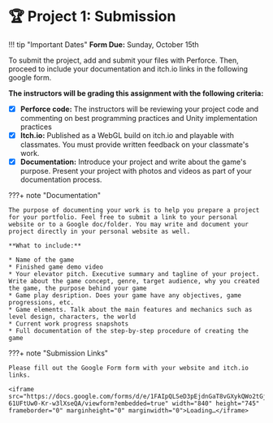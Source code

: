 # 🏆 Project 1: Submission

!!! tip "Important Dates"
    **Form Due:** Sunday, October 15th

To submit the project, add and submit your files with Perforce. Then, proceed to include your documentation and itch.io links in the following google form.

**The instructors will be grading this assignment with the following criteria:**

- [x] **Perforce code:** The instructors will be reviewing your project code and commenting on best programming practices and Unity implementation practices
- [x] **Itch.io:** Published as a WebGL build on itch.io and playable with classmates. You must provide written feedback on your classmate's work.
- [x] **Documentation:** Introduce your project and write about the game's purpose. Present your project with photos and videos as part of your documentation process.

???+ note "Documentation"

    The purpose of documenting your work is to help you prepare a project for your portfolio. Feel free to submit a link to your personal website or to a Google doc/folder. You may write and document your project directly in your personal website as well. 

    **What to include:**

    * Name of the game
    * Finished game demo video
    * Your elevator pitch. Executive summary and tagline of your project. Write about the game concept, genre, target audience, why you created the game, the purpose behind your game
    * Game play desription. Does your game have any objectives, game progressions, etc.
    * Game elements. Talk about the main features and mechanics such as level design, characters, the world
    * Current work progress snapshots
    * Full documentation of the step-by-step procedure of creating the game


???+ note "Submission Links"

    Please fill out the Google Form form with your website and itch.io links.

    <iframe src="https://docs.google.com/forms/d/e/1FAIpQLSeD3pEjdnGaT8vGXykQWo2tGjOQF-61UFtUw0-Kr-w3lXseQA/viewform?embedded=true" width="840" height="745" frameborder="0" marginheight="0" marginwidth="0">Loading…</iframe>
